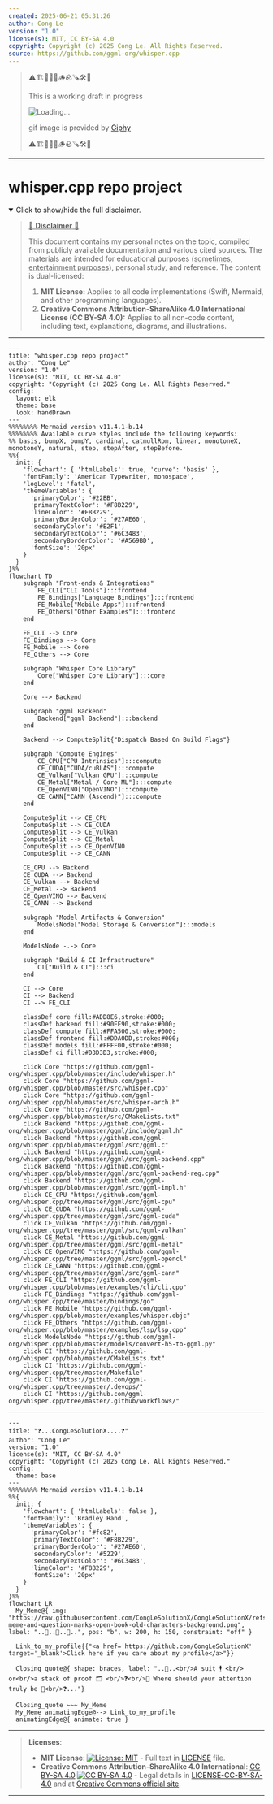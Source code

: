 ```yaml
---
created: 2025-06-21 05:31:26
author: Cong Le
version: "1.0"
license(s): MIT, CC BY-SA 4.0
copyright: Copyright (c) 2025 Cong Le. All Rights Reserved.
source: https://github.com/ggml-org/whisper.cpp
---
```



> ⚠️🏗️🚧🦺🧱🪵🪨🪚🛠️👷
> 
> This is a working draft in progress
> 
> ![Loading...](https://media2.giphy.com/media/v1.Y2lkPTc5MGI3NjExcGN5bjVmMmlyZzF3MDh6dW9kd3hjNnZvb3l5anMxMXFlNmt6a2R1ZCZlcD12MV9pbnRlcm5hbF9naWZfYnlfaWQmY3Q9Zw/xT39CSrbCLKaQJ2MqQ/giphy.gif)
>
> gif image is provided by [Giphy](https://giphy.com)
> 
> ⚠️🏗️🚧🦺🧱🪵🪨🪚🛠️👷


----




# whisper.cpp repo project
<details open>
<summary>Click to show/hide the full disclaimer.</summary>
   
> <ins>📢 **Disclaimer** 🚨</ins>
>
> This document contains my personal notes on the topic,
> compiled from publicly available documentation and various cited sources.
> The materials are intended for educational purposes (<ins>sometimes, entertainment purposes</ins>), personal study, and reference.
> The content is dual-licensed:
> 1. **MIT License:** Applies to all code implementations (Swift, Mermaid, and other programming languages).
> 2. **Creative Commons Attribution-ShareAlike 4.0 International License (CC BY-SA 4.0):** Applies to all non-code content, including text, explanations, diagrams, and illustrations.

</details>


----

```mermaid
---
title: "whisper.cpp repo project"
author: "Cong Le"
version: "1.0"
license(s): "MIT, CC BY-SA 4.0"
copyright: "Copyright (c) 2025 Cong Le. All Rights Reserved."
config:
  layout: elk
  theme: base
  look: handDrawn
---
%%%%%%%% Mermaid version v11.4.1-b.14
%%%%%%%% Available curve styles include the following keywords:
%% basis, bumpX, bumpY, cardinal, catmullRom, linear, monotoneX, monotoneY, natural, step, stepAfter, stepBefore.
%%{
  init: {
    'flowchart': { 'htmlLabels': true, 'curve': 'basis' },
    'fontFamily': 'American Typewriter, monospace',
    'logLevel': 'fatal',
    'themeVariables': {
      'primaryColor': '#22BB',
      'primaryTextColor': '#F8B229',
      'lineColor': '#F8B229',
      'primaryBorderColor': '#27AE60',
      'secondaryColor': '#E2F1',
      'secondaryTextColor': '#6C3483',
      'secondaryBorderColor': '#A569BD',
      'fontSize': '20px'
    }
  }
}%%
flowchart TD
    subgraph "Front-ends & Integrations"
        FE_CLI["CLI Tools"]:::frontend
        FE_Bindings["Language Bindings"]:::frontend
        FE_Mobile["Mobile Apps"]:::frontend
        FE_Others["Other Examples"]:::frontend
    end

    FE_CLI --> Core
    FE_Bindings --> Core
    FE_Mobile --> Core
    FE_Others --> Core

    subgraph "Whisper Core Library"
        Core["Whisper Core Library"]:::core
    end

    Core --> Backend

    subgraph "ggml Backend"
        Backend["ggml Backend"]:::backend
    end

    Backend --> ComputeSplit{"Dispatch Based On Build Flags"}

    subgraph "Compute Engines"
        CE_CPU["CPU Intrinsics"]:::compute
        CE_CUDA["CUDA/cuBLAS"]:::compute
        CE_Vulkan["Vulkan GPU"]:::compute
        CE_Metal["Metal / Core ML"]:::compute
        CE_OpenVINO["OpenVINO"]:::compute
        CE_CANN["CANN (Ascend)"]:::compute
    end

    ComputeSplit --> CE_CPU
    ComputeSplit --> CE_CUDA
    ComputeSplit --> CE_Vulkan
    ComputeSplit --> CE_Metal
    ComputeSplit --> CE_OpenVINO
    ComputeSplit --> CE_CANN

    CE_CPU --> Backend
    CE_CUDA --> Backend
    CE_Vulkan --> Backend
    CE_Metal --> Backend
    CE_OpenVINO --> Backend
    CE_CANN --> Backend

    subgraph "Model Artifacts & Conversion"
        ModelsNode["Model Storage & Conversion"]:::models
    end

    ModelsNode -.-> Core

    subgraph "Build & CI Infrastructure"
        CI["Build & CI"]:::ci
    end

    CI --> Core
    CI --> Backend
    CI --> FE_CLI

    classDef core fill:#ADD8E6,stroke:#000;
    classDef backend fill:#90EE90,stroke:#000;
    classDef compute fill:#FFA500,stroke:#000;
    classDef frontend fill:#DDA0DD,stroke:#000;
    classDef models fill:#FFFF00,stroke:#000;
    classDef ci fill:#D3D3D3,stroke:#000;

    click Core "https://github.com/ggml-org/whisper.cpp/blob/master/include/whisper.h"
    click Core "https://github.com/ggml-org/whisper.cpp/blob/master/src/whisper.cpp"
    click Core "https://github.com/ggml-org/whisper.cpp/blob/master/src/whisper-arch.h"
    click Core "https://github.com/ggml-org/whisper.cpp/blob/master/src/CMakeLists.txt"
    click Backend "https://github.com/ggml-org/whisper.cpp/blob/master/ggml/include/ggml.h"
    click Backend "https://github.com/ggml-org/whisper.cpp/blob/master/ggml/src/ggml.c"
    click Backend "https://github.com/ggml-org/whisper.cpp/blob/master/ggml/src/ggml-backend.cpp"
    click Backend "https://github.com/ggml-org/whisper.cpp/blob/master/ggml/src/ggml-backend-reg.cpp"
    click Backend "https://github.com/ggml-org/whisper.cpp/blob/master/ggml/src/ggml-impl.h"
    click CE_CPU "https://github.com/ggml-org/whisper.cpp/tree/master/ggml/src/ggml-cpu"
    click CE_CUDA "https://github.com/ggml-org/whisper.cpp/tree/master/ggml/src/ggml-cuda"
    click CE_Vulkan "https://github.com/ggml-org/whisper.cpp/tree/master/ggml/src/ggml-vulkan"
    click CE_Metal "https://github.com/ggml-org/whisper.cpp/tree/master/ggml/src/ggml-metal"
    click CE_OpenVINO "https://github.com/ggml-org/whisper.cpp/tree/master/ggml/src/ggml-opencl"
    click CE_CANN "https://github.com/ggml-org/whisper.cpp/tree/master/ggml/src/ggml-cann"
    click FE_CLI "https://github.com/ggml-org/whisper.cpp/blob/master/examples/cli/cli.cpp"
    click FE_Bindings "https://github.com/ggml-org/whisper.cpp/tree/master/bindings/go"
    click FE_Mobile "https://github.com/ggml-org/whisper.cpp/blob/master/examples/whisper.objc"
    click FE_Others "https://github.com/ggml-org/whisper.cpp/blob/master/examples/lsp/lsp.cpp"
    click ModelsNode "https://github.com/ggml-org/whisper.cpp/blob/master/models/convert-h5-to-ggml.py"
    click CI "https://github.com/ggml-org/whisper.cpp/blob/master/CMakeLists.txt"
    click CI "https://github.com/ggml-org/whisper.cpp/tree/master/Makefile"
    click CI "https://github.com/ggml-org/whisper.cpp/tree/master/.devops/"
    click CI "https://github.com/ggml-org/whisper.cpp/tree/master/.github/workflows/"
```

---

```mermaid
---
title: "❓...CongLeSolutionX....❓"
author: "Cong Le"
version: "1.0"
license(s): "MIT, CC BY-SA 4.0"
copyright: "Copyright (c) 2025 Cong Le. All Rights Reserved."
config:
  theme: base
---
%%%%%%%% Mermaid version v11.4.1-b.14
%%{
  init: {
    'flowchart': { 'htmlLabels': false },
    'fontFamily': 'Bradley Hand',
    'themeVariables': {
      'primaryColor': '#fc82',
      'primaryTextColor': '#F8B229',
      'primaryBorderColor': '#27AE60',
      'secondaryColor': '#5229',
      'secondaryTextColor': '#6C3483',
      'lineColor': '#F8B229',
      'fontSize': '20px'
    }
  }
}%%
flowchart LR
  My_Meme@{ img: "https://raw.githubusercontent.com/CongLeSolutionX/CongLeSolutionX/refs/heads/main/assets/images/My-meme-and-question-marks-open-book-old-characters-background.png", label: "..🙉..👀..📖..", pos: "b", w: 200, h: 150, constraint: "off" }

  Link_to_my_profile{{"<a href='https://github.com/CongLeSolutionX' target='_blank'>Click here if you care about my profile</a>"}}

  Closing_quote@{ shape: braces, label: "..👀..<br/>A suit 🕴️ <br/> or<br/>a stack of proof 🗂️ <br/>❓<br/>💭 Where should your attention truly be 💬<br/>❓..."}

  Closing_quote ~~~ My_Meme
  My_Meme animatingEdge@--> Link_to_my_profile
  animatingEdge@{ animate: true }

```

---
><b>Licenses</b>:
>
>- <b>MIT License</b>:  [![License: MIT](https://img.shields.io/badge/License-MIT-yellow.svg)](LICENSE) - Full text in [LICENSE](LICENSE) file.
>- <b>Creative Commons Attribution-ShareAlike 4.0 International</b>: [CC BY-SA 4.0](https://creativecommons.org/licenses/by-sa/4.0/) [![CC BY-SA 4.0](https://licensebuttons.net/l/by-sa/4.0/88x31.png)](https://creativecommons.org/licenses/by-sa/4.0/) - Legal details in [LICENSE-CC-BY-SA-4.0](THE_PAST/LICENSE-CC-BY-SA-4.0) and at [Creative Commons official site](https://creativecommons.org/licenses/by-sa/4.0/).
>
---
